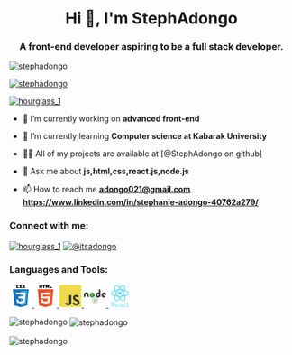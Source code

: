 <h1 align="center">Hi 👋, I'm StephAdongo</h1>
<h3 align="center">A front-end developer aspiring to be a full stack developer.</h3>

<p align="left"> <img src="https://komarev.com/ghpvc/?username=stephadongo&label=Profile%20views&color=0e75b6&style=flat" alt="stephadongo" /> </p>

<p align="left"> <a href="https://github.com/ryo-ma/github-profile-trophy"><img src="https://github-profile-trophy.vercel.app/?username=stephadongo" alt="stephadongo" /></a> </p>

<p align="left"> <a href="https://twitter.com/hourglass_1" target="blank"><img src="https://img.shields.io/twitter/follow/hourglass_1?logo=twitter&style=for-the-badge" alt="hourglass_1" /></a> </p>

- 🔭 I’m currently working on **advanced front-end**

- 🌱 I’m currently learning **Computer science at Kabarak University**

- 👨‍💻 All of my projects are available at [@StephAdongo on github]

- 💬 Ask me about **js,html,css,react.js,node.js**

- 📫 How to reach me **adongo021@gmail.com https://www.linkedin.com/in/stephanie-adongo-40762a279/**

<h3 align="left">Connect with me:</h3>
<p align="left">
<a href="https://twitter.com/hourglass_1" target="blank"><img align="center" src="https://raw.githubusercontent.com/rahuldkjain/github-profile-readme-generator/master/src/images/icons/Social/twitter.svg" alt="hourglass_1" height="30" width="40" /></a>
<a href="https://instagram.com/@itsadongo" target="blank"><img align="center" src="https://raw.githubusercontent.com/rahuldkjain/github-profile-readme-generator/master/src/images/icons/Social/instagram.svg" alt="@itsadongo" height="30" width="40" /></a>
</p>

<h3 align="left">Languages and Tools:</h3>
<p align="left"> <a href="https://www.w3schools.com/css/" target="_blank" rel="noreferrer"> <img src="https://raw.githubusercontent.com/devicons/devicon/master/icons/css3/css3-original-wordmark.svg" alt="css3" width="40" height="40"/> </a> <a href="https://www.w3.org/html/" target="_blank" rel="noreferrer"> <img src="https://raw.githubusercontent.com/devicons/devicon/master/icons/html5/html5-original-wordmark.svg" alt="html5" width="40" height="40"/> </a> <a href="https://developer.mozilla.org/en-US/docs/Web/JavaScript" target="_blank" rel="noreferrer"> <img src="https://raw.githubusercontent.com/devicons/devicon/master/icons/javascript/javascript-original.svg" alt="javascript" width="40" height="40"/> </a> <a href="https://nodejs.org" target="_blank" rel="noreferrer"> <img src="https://raw.githubusercontent.com/devicons/devicon/master/icons/nodejs/nodejs-original-wordmark.svg" alt="nodejs" width="40" height="40"/> </a> <a href="https://reactjs.org/" target="_blank" rel="noreferrer"> <img src="https://raw.githubusercontent.com/devicons/devicon/master/icons/react/react-original-wordmark.svg" alt="react" width="40" height="40"/> </a> </p>

<p><img align="left" src="https://github-readme-stats.vercel.app/api/top-langs?username=stephadongo&show_icons=true&locale=en&layout=compact" alt="stephadongo" /></p>

<p>&nbsp;<img align="center" src="https://github-readme-stats.vercel.app/api?username=stephadongo&show_icons=true&locale=en" alt="stephadongo" /></p>

<p><img align="center" src="https://github-readme-streak-stats.herokuapp.com/?user=stephadongo&" alt="stephadongo" /></p>
